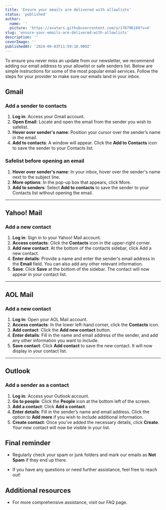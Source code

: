 ```yaml
---
title: 'Ensure your emails are delivered with allowlists'
status: 'published'
author:
  name: ''
  picture: 'https://avatars.githubusercontent.com/u/176796160?v=4'
slug: 'ensure-your-emails-are-delivered-with-allowlists'
description: ''
coverImage: ''
publishedAt: '2024-09-03T11:59:18.900Z'
---
```


To ensure you never miss an update from our newsletter, we recommend adding our email address to your allowlist or safe senders list. Below are simple instructions for some of the most popular email services. Follow the steps for your provider to make sure our emails land in your inbox.

## Gmail

### Add a sender to contacts

1. **Log in**: Access your Gmail account.
2. **Open Email**: Locate and open the email from the sender you wish to safelist.
3. **Hover over sender's name**: Position your cursor over the sender’s name in the email.
4. **Add to contacts**: A window will appear. Click the **Add to Contacts** icon to save the sender to your Contacts list.

### Safelist before opening an email

1. **Hover over sender's name**: In your inbox, hover over the sender's name next to the subject line.
2. **More options**: In the pop-up box that appears, click More.
3. **Add to senders**: Select **Add to contacts** to save the sender to your Contacts list without opening the email.

---

## Yahoo! Mail

### Add a new contact

1. **Log in**: Sign in to your Yahoo! Mail account.
2. **Access contacts**: Click the **Contacts** icon in the upper-right corner.
3. **Add new contact**: At the bottom of the contacts sidebar, click Add a new contact.
4. **Enter details**: Provide a name and enter the sender's email address in the **Email** field. You can also add any other relevant information.
5. **Save**: Click **Save** at the bottom of the sidebar. The contact will now appear in your contact list.

---

## AOL Mail

### Add a new contact

1. **Log in**: Open your AOL Mail account.
2. **Access contacts**: In the lower left-hand corner, click the **Contacts** icon.
3. **Add contact**: Click the **Add new contact** button.
4. **Enter details**: Fill in the name and email address of the sender, and add any other information you want to include.
5. **Save contact**: Click **Add contact** to save the new contact. It will now display in your contact list.

---

## Outlook

### Add a sender as a contact

1. **Log in**: Access your Outlook account.
2. **Go to people**: Click the **People** icon at the bottom left of the screen.
3. **Add a contact**: Click **Add a contact**.
4. **Enter details**: Fill in the sender’s name and email address. Click the option to **Add more** if you wish to include additional information.
5. **Create contact**: Once you’ve added the necessary details, click **Create**. Your new contact will now be visible in your list.

## Final reminder

- Regularly check your spam or junk folders and mark our emails as **Not Spam** if they end up there.

- If you have any questions or need further assistance, feel free to reach out!

## Additional resources

- For more comprehensive assistance, visit our FAQ page.